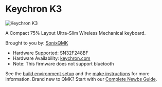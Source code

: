 # Keychron K3

![Keychron K3](https://cdn.shopify.com/s/files/1/0059/0630/1017/products/Keychron-K3-ultra-slim-wireless-mechanical-keyboard--3_1800x1800.jpg?v=1634644047)

A Compact 75% Layout Ultra-Slim Wireless Mechanical keyboard.

Brought to you by: [SonixQMK](https://github.com/SonixQMK/qmk_firmware)

* Hardware Supported: SN32F248BF
* Hardware Availability: [keychron.com](https://www.keychron.com/)
* Note: This firmware does not support bluetooth

See the [build environment setup](https://docs.qmk.fm/#/getting_started_build_tools) and the [make instructions](https://docs.qmk.fm/#/getting_started_make_guide) for more information. Brand new to QMK? Start with our [Complete Newbs Guide](https://docs.qmk.fm/#/newbs).
